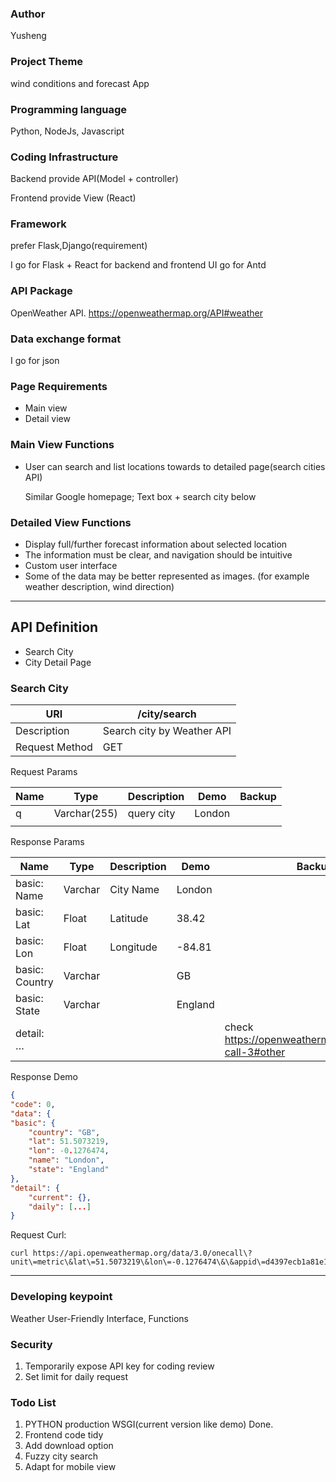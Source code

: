### Author

Yusheng

### Project Theme

wind conditions and forecast App

### Programming language

Python, NodeJs, Javascript

### Coding Infrastructure

Backend provide API(Model + controller)

Frontend provide View (React)

### Framework

prefer Flask,Django(requirement)

I go for Flask + React for backend and frontend
UI go for Antd 

### API Package

OpenWeather API. https://openweathermap.org/API#weather

### Data exchange format

I go for json

### Page Requirements

- Main view
- Detail view

### Main View Functions

- User can search and list locations towards to detailed page(search cities API)
    
    Similar Google homepage; Text box + search city below
    

### Detailed View Functions

- Display full/further forecast information about selected location
- The information must be clear, and navigation should be intuitive
- Custom user interface
- Some of the data may be better represented as images. (for example weather description, wind direction)

---

## API Definition

- Search City
- City Detail Page

### Search City

| URI | /city/search |
| --- | --- |
| Description | Search city by Weather API |
| Request Method | GET |

Request Params

| Name | Type | Description | Demo | Backup |
| --- | --- | --- | --- | --- |
| q | Varchar(255) | query city | London |  |
|  |  |  |  |  |

Response Params

| Name | Type | Description | Demo | Backup |
| --- | --- | --- | --- | --- |
| basic: Name | Varchar | City Name | London |  |
| basic: Lat | Float | Latitude | 38.42 |  |
| basic: Lon | Float | Longitude | -84.81 |  |
| basic: Country | Varchar |  | GB |  |
| basic: State | Varchar |  | England |  |
| detail: … |  |  |  | check https://openweathermap.org/api/one-call-3#other |

Response Demo

```json
{
"code": 0,
"data": {
"basic": {
	"country": "GB",
	"lat": 51.5073219,
	"lon": -0.1276474,
	"name": "London",
	"state": "England"
},
"detail": {
	"current": {},
	"daily": [...]
}
```

Request Curl:

```
curl https://api.openweathermap.org/data/3.0/onecall\?unit\=metric\&lat\=51.5073219\&lon\=-0.1276474\&\&appid\=d4397ecb1a81e1ca1c4d5b9ef1882ff3
```

---

### Developing keypoint

Weather User-Friendly Interface, Functions


### Security

1. Temporarily expose API key for coding review
2. Set limit for daily request

### Todo List

1. PYTHON production WSGI(current version like demo) Done.
2. Frontend code tidy
3. Add download option
4. Fuzzy city search
5. Adapt for mobile view
